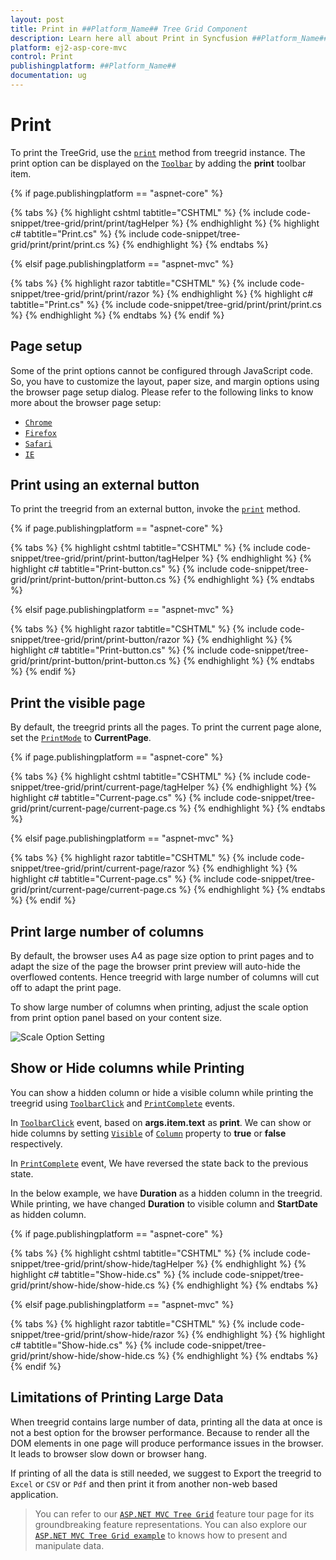 ```yaml
---
layout: post
title: Print in ##Platform_Name## Tree Grid Component
description: Learn here all about Print in Syncfusion ##Platform_Name## Tree Grid component of Syncfusion Essential JS 2 and more.
platform: ej2-asp-core-mvc
control: Print
publishingplatform: ##Platform_Name##
documentation: ug
---
```



# Print

To print the TreeGrid, use the [`print`](https://ej2.syncfusion.com/documentation/api/grid/#print) method from treegrid instance. The print option can be displayed on the [`Toolbar`](https://help.syncfusion.com/cr/cref_files/aspnetcore-js2/Syncfusion.EJ2~Syncfusion.EJ2.TreeGrid.TreeGrid~Toolbar.html) by adding the **print** toolbar item.

{% if page.publishingplatform == "aspnet-core" %}

{% tabs %}
{% highlight cshtml tabtitle="CSHTML" %}
{% include code-snippet/tree-grid/print/print/tagHelper %}
{% endhighlight %}
{% highlight c# tabtitle="Print.cs" %}
{% include code-snippet/tree-grid/print/print/print.cs %}
{% endhighlight %}
{% endtabs %}

{% elsif page.publishingplatform == "aspnet-mvc" %}

{% tabs %}
{% highlight razor tabtitle="CSHTML" %}
{% include code-snippet/tree-grid/print/print/razor %}
{% endhighlight %}
{% highlight c# tabtitle="Print.cs" %}
{% include code-snippet/tree-grid/print/print/print.cs %}
{% endhighlight %}
{% endtabs %}
{% endif %}



## Page setup

Some of the print options cannot be configured through JavaScript code. So, you have to customize the layout, paper size, and margin options using the browser page setup dialog. Please refer to the following links to know more about the browser page setup:

* [`Chrome`](https://support.google.com/chrome/answer/1069693?hl=en&visit_id=1-636335333734668335-3165046395&rd=1)
* [`Firefox`](https://support.mozilla.org/en-US/kb/how-print-web-pages-firefox)
* [`Safari`](http://www.mintprintables.com/print-tips/adjust-margins-osx/)
* [`IE`](http://www.helpteaching.com/help/print/index.htm)

## Print using an external button

To print the treegrid from an external button, invoke the [`print`](https://ej2.syncfusion.com/documentation/api/grid/#print) method.

{% if page.publishingplatform == "aspnet-core" %}

{% tabs %}
{% highlight cshtml tabtitle="CSHTML" %}
{% include code-snippet/tree-grid/print/print-button/tagHelper %}
{% endhighlight %}
{% highlight c# tabtitle="Print-button.cs" %}
{% include code-snippet/tree-grid/print/print-button/print-button.cs %}
{% endhighlight %}
{% endtabs %}

{% elsif page.publishingplatform == "aspnet-mvc" %}

{% tabs %}
{% highlight razor tabtitle="CSHTML" %}
{% include code-snippet/tree-grid/print/print-button/razor %}
{% endhighlight %}
{% highlight c# tabtitle="Print-button.cs" %}
{% include code-snippet/tree-grid/print/print-button/print-button.cs %}
{% endhighlight %}
{% endtabs %}
{% endif %}



## Print the visible page

By default, the treegrid prints all the pages. To print the current page alone, set the [`PrintMode`](https://help.syncfusion.com/cr/cref_files/aspnetcore-js2/Syncfusion.EJ2~Syncfusion.EJ2.TreeGrid.TreeGrid~PrintMode.html) to **CurrentPage**.

{% if page.publishingplatform == "aspnet-core" %}

{% tabs %}
{% highlight cshtml tabtitle="CSHTML" %}
{% include code-snippet/tree-grid/print/current-page/tagHelper %}
{% endhighlight %}
{% highlight c# tabtitle="Current-page.cs" %}
{% include code-snippet/tree-grid/print/current-page/current-page.cs %}
{% endhighlight %}
{% endtabs %}

{% elsif page.publishingplatform == "aspnet-mvc" %}

{% tabs %}
{% highlight razor tabtitle="CSHTML" %}
{% include code-snippet/tree-grid/print/current-page/razor %}
{% endhighlight %}
{% highlight c# tabtitle="Current-page.cs" %}
{% include code-snippet/tree-grid/print/current-page/current-page.cs %}
{% endhighlight %}
{% endtabs %}
{% endif %}



## Print large number of columns

By default, the browser uses A4 as page size option to print pages and to adapt the size of the page the browser print preview will auto-hide the overflowed contents. Hence treegrid with large number of columns will cut off to adapt the print page.

To show large number of columns when printing, adjust the scale option from print option panel based on your content size.

![Scale Option Setting](./images/print-preview.png)

## Show or Hide columns while Printing

You can show a hidden column or hide a visible column while printing the treegrid using [`ToolbarClick`](https://help.syncfusion.com/cr/cref_files/aspnetcore-js2/Syncfusion.EJ2~Syncfusion.EJ2.TreeGrid.TreeGrid~ToolbarClick.html) and [`PrintComplete`](https://help.syncfusion.com/cr/cref_files/aspnetcore-js2/Syncfusion.EJ2~Syncfusion.EJ2.TreeGrid.TreeGrid~PrintComplete.html) events.

In [`ToolbarClick`](https://help.syncfusion.com/cr/cref_files/aspnetcore-js2/Syncfusion.EJ2~Syncfusion.EJ2.TreeGrid.TreeGrid~ToolbarClick.html) event, based on **args.item.text** as **print**. We can show or hide columns by setting [`Visible`](https://help.syncfusion.com/cr/cref_files/aspnetcore-js2/Syncfusion.EJ2~Syncfusion.EJ2.TreeGrid.TreeGridColumn~Visible.html) of [`Column`](https://help.syncfusion.com/cr/cref_files/aspnetcore-js2/Syncfusion.EJ2~Syncfusion.EJ2.TreeGrid.TreeGridColumn.html) property to **true** or **false** respectively.

In [`PrintComplete`](https://help.syncfusion.com/cr/cref_files/aspnetcore-js2/Syncfusion.EJ2~Syncfusion.EJ2.TreeGrid.TreeGrid~PrintComplete.html) event, We have reversed the state back to the previous state.

In the below example, we have **Duration** as a hidden column in the treegrid. While printing, we have changed **Duration** to visible column and **StartDate** as hidden column.

{% if page.publishingplatform == "aspnet-core" %}

{% tabs %}
{% highlight cshtml tabtitle="CSHTML" %}
{% include code-snippet/tree-grid/print/show-hide/tagHelper %}
{% endhighlight %}
{% highlight c# tabtitle="Show-hide.cs" %}
{% include code-snippet/tree-grid/print/show-hide/show-hide.cs %}
{% endhighlight %}
{% endtabs %}

{% elsif page.publishingplatform == "aspnet-mvc" %}

{% tabs %}
{% highlight razor tabtitle="CSHTML" %}
{% include code-snippet/tree-grid/print/show-hide/razor %}
{% endhighlight %}
{% highlight c# tabtitle="Show-hide.cs" %}
{% include code-snippet/tree-grid/print/show-hide/show-hide.cs %}
{% endhighlight %}
{% endtabs %}
{% endif %}



## Limitations of Printing Large Data

When treegrid contains large number of data, printing all the data at once is not a best option for the browser performance. Because to render all the DOM elements in one page will produce performance issues in the browser. It leads to browser slow down or browser hang.

If printing of all the data is still needed, we suggest to Export the treegrid to `Excel` or `CSV` or `Pdf` and then print it from another non-web based application.

> You can refer to our [`ASP.NET MVC Tree Grid`](https://www.syncfusion.com/aspnet-mvc-ui-controls/tree-grid) feature tour page for its groundbreaking feature representations. You can also explore our [`ASP.NET MVC Tree Grid example`](https://ej2.syncfusion.com/aspnetmvc/TreeGrid/Overview#/material) to knows how to present and manipulate data.